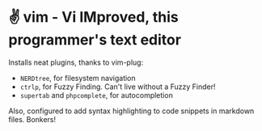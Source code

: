 # ✌️ vim - Vi IMproved, this programmer's text editor

Installs neat plugins, thanks to vim-plug:

- `NERDtree`, for filesystem navigation
- `ctrlp`, for Fuzzy Finding. Can't live without a Fuzzy Finder!
- `supertab` and `phpcomplete`, for autocompletion

Also, configured to add syntax highlighting to code snippets in markdown files. Bonkers!
